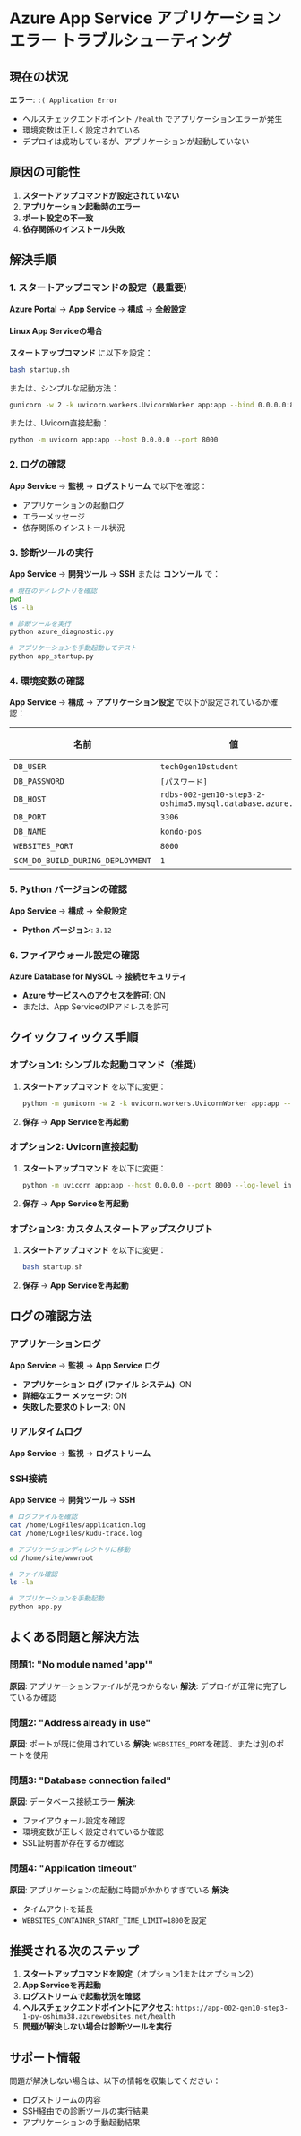 # Azure App Service アプリケーションエラー トラブルシューティング

## 現在の状況

**エラー**: `:( Application Error`
- ヘルスチェックエンドポイント `/health` でアプリケーションエラーが発生
- 環境変数は正しく設定されている
- デプロイは成功しているが、アプリケーションが起動していない

## 原因の可能性

1. **スタートアップコマンドが設定されていない**
2. **アプリケーション起動時のエラー**
3. **ポート設定の不一致**
4. **依存関係のインストール失敗**

## 解決手順

### 1. スタートアップコマンドの設定（最重要）

**Azure Portal** → **App Service** → **構成** → **全般設定**

#### Linux App Serviceの場合
**スタートアップコマンド** に以下を設定：
```bash
bash startup.sh
```

または、シンプルな起動方法：
```bash
gunicorn -w 2 -k uvicorn.workers.UvicornWorker app:app --bind 0.0.0.0:8000 --timeout 300
```

または、Uvicorn直接起動：
```bash
python -m uvicorn app:app --host 0.0.0.0 --port 8000
```

### 2. ログの確認

**App Service** → **監視** → **ログストリーム** で以下を確認：
- アプリケーションの起動ログ
- エラーメッセージ
- 依存関係のインストール状況

### 3. 診断ツールの実行

**App Service** → **開発ツール** → **SSH** または **コンソール** で：

```bash
# 現在のディレクトリを確認
pwd
ls -la

# 診断ツールを実行
python azure_diagnostic.py

# アプリケーションを手動起動してテスト
python app_startup.py
```

### 4. 環境変数の確認

**App Service** → **構成** → **アプリケーション設定** で以下が設定されているか確認：

| 名前 | 値 | 必須 |
|------|-----|------|
| `DB_USER` | `tech0gen10student` | ✓ |
| `DB_PASSWORD` | `[パスワード]` | ✓ |
| `DB_HOST` | `rdbs-002-gen10-step3-2-oshima5.mysql.database.azure.com` | ✓ |
| `DB_PORT` | `3306` | △ |
| `DB_NAME` | `kondo-pos` | ✓ |
| `WEBSITES_PORT` | `8000` | ✓ |
| `SCM_DO_BUILD_DURING_DEPLOYMENT` | `1` | ✓ |

### 5. Python バージョンの確認

**App Service** → **構成** → **全般設定**
- **Python バージョン**: `3.12`

### 6. ファイアウォール設定の確認

**Azure Database for MySQL** → **接続セキュリティ**
- **Azure サービスへのアクセスを許可**: ON
- または、App ServiceのIPアドレスを許可

## クイックフィックス手順

### オプション1: シンプルな起動コマンド（推奨）

1. **スタートアップコマンド** を以下に変更：
   ```bash
   python -m gunicorn -w 2 -k uvicorn.workers.UvicornWorker app:app --bind 0.0.0.0:8000 --timeout 300 --access-logfile - --error-logfile -
   ```

2. **保存** → **App Serviceを再起動**

### オプション2: Uvicorn直接起動

1. **スタートアップコマンド** を以下に変更：
   ```bash
   python -m uvicorn app:app --host 0.0.0.0 --port 8000 --log-level info
   ```

2. **保存** → **App Serviceを再起動**

### オプション3: カスタムスタートアップスクリプト

1. **スタートアップコマンド** を以下に変更：
   ```bash
   bash startup.sh
   ```

2. **保存** → **App Serviceを再起動**

## ログの確認方法

### アプリケーションログ

**App Service** → **監視** → **App Service ログ**
- **アプリケーション ログ (ファイル システム)**: ON
- **詳細なエラー メッセージ**: ON
- **失敗した要求のトレース**: ON

### リアルタイムログ

**App Service** → **監視** → **ログストリーム**

### SSH接続

**App Service** → **開発ツール** → **SSH**

```bash
# ログファイルを確認
cat /home/LogFiles/application.log
cat /home/LogFiles/kudu-trace.log

# アプリケーションディレクトリに移動
cd /home/site/wwwroot

# ファイル確認
ls -la

# アプリケーションを手動起動
python app.py
```

## よくある問題と解決方法

### 問題1: "No module named 'app'"
**原因**: アプリケーションファイルが見つからない
**解決**: デプロイが正常に完了しているか確認

### 問題2: "Address already in use"
**原因**: ポートが既に使用されている
**解決**: `WEBSITES_PORT`を確認、または別のポートを使用

### 問題3: "Database connection failed"
**原因**: データベース接続エラー
**解決**: 
- ファイアウォール設定を確認
- 環境変数が正しく設定されているか確認
- SSL証明書が存在するか確認

### 問題4: "Application timeout"
**原因**: アプリケーションの起動に時間がかかりすぎている
**解決**: 
- タイムアウトを延長
- `WEBSITES_CONTAINER_START_TIME_LIMIT=1800`を設定

## 推奨される次のステップ

1. **スタートアップコマンドを設定**（オプション1またはオプション2）
2. **App Serviceを再起動**
3. **ログストリームで起動状況を確認**
4. **ヘルスチェックエンドポイントにアクセス**: `https://app-002-gen10-step3-1-py-oshima38.azurewebsites.net/health`
5. **問題が解決しない場合は診断ツールを実行**

## サポート情報

問題が解決しない場合は、以下の情報を収集してください：
- ログストリームの内容
- SSH経由での診断ツールの実行結果
- アプリケーションの手動起動結果
